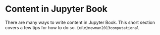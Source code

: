 Content in Jupyter Book
=======================

There are many ways to write content in Jupyter Book. This short section
covers a few tips for how to do so.
{cite}`newman2013computational`

```{bibliography}
```